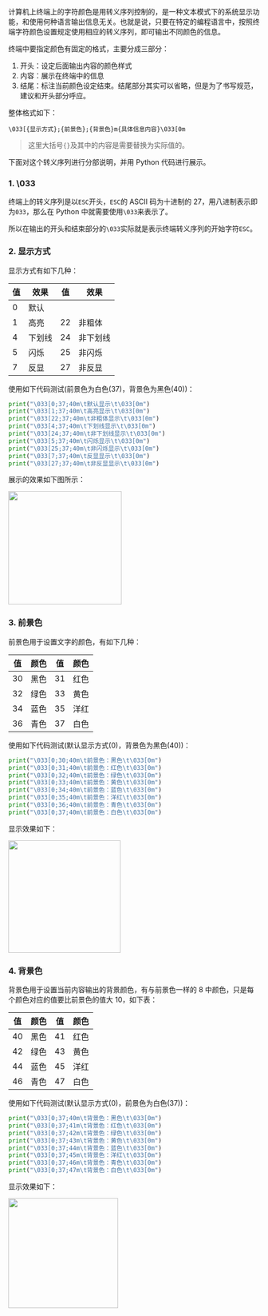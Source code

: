 计算机上终端上的字符颜色是用转义序列控制的，是一种文本模式下的系统显示功能，和使用何种语言输出信息无关。也就是说，只要在特定的编程语言中，按照终端字符颜色设置规定使用相应的转义序列，即可输出不同颜色的信息。

终端中要指定颜色有固定的格式，主要分成三部分：

1. 开头：设定后面输出内容的颜色样式
2. 内容：展示在终端中的信息
3. 结尾：标注当前颜色设定结束。结尾部分其实可以省略，但是为了书写规范，建议和开头部分呼应。

整体格式如下：

```
\033[{显示方式};{前景色};{背景色}m{具体信息内容}\033[0m
```

> 这里大括号`{}`及其中的内容是需要替换为实际值的。

下面对这个转义序列进行分部说明，并用 Python 代码进行展示。

### 1. \033

终端上的转义序列是以`ESC`开头，`ESC`的 ASCII 码为十进制的 27，用八进制表示即为`033`，那么在 Python 中就需要使用`\033`来表示了。

所以在输出的开头和结束部分的`\033`实际就是表示终端转义序列的开始字符`ESC`。

### 2. 显示方式

显示方式有如下几种：

 值  | 效果       | 值  | 效果       
----|------------|-----|-----------
 0  | 默认        |    |
 1  | 高亮        | 22 | 非粗体
 4  | 下划线      | 24 | 非下划线
 5  | 闪烁        | 25 | 非闪烁
 7  | 反显        | 27 | 非反显

使用如下代码测试(前景色为白色(37)，背景色为黑色(40))：

```Python
print("\033[0;37;40m\t默认显示\t\033[0m")
print("\033[1;37;40m\t高亮显示\t\033[0m")
print("\033[22;37;40m\t非粗体显示\t\033[0m")
print("\033[4;37;40m\t下划线显示\t\033[0m")
print("\033[24;37;40m\t非下划线显示\t\033[0m")
print("\033[5;37;40m\t闪烁显示\t\033[0m")
print("\033[25;37;40m\t非闪烁显示\t\033[0m")
print("\033[7;37;40m\t反显显示\t\033[0m")
print("\033[27;37;40m\t非反显显示\t\033[0m")
```

展示的效果如下图所示：

<img src="http://cnd.qiniu.lin07ux.cn/markdown/1569335150225.png" width="227"/>

### 3. 前景色

前景色用于设置文字的颜色，有如下几种：

 值  | 颜色   | 值  | 颜色
-----|-------|-----|--------
 30  | 黑色   | 31  | 红色
 32  | 绿色   | 33  | 黄色
 34  | 蓝色   | 35  | 洋红
 36  | 青色   | 37  | 白色

使用如下代码测试(默认显示方式(0)，背景色为黑色(40))：

```Python
print("\033[0;30;40m\t前景色：黑色\t\033[0m")
print("\033[0;31;40m\t前景色：红色\t\033[0m")
print("\033[0;32;40m\t前景色：绿色\t\033[0m")
print("\033[0;33;40m\t前景色：黄色\t\033[0m")
print("\033[0;34;40m\t前景色：蓝色\t\033[0m")
print("\033[0;35;40m\t前景色：洋红\t\033[0m")
print("\033[0;36;40m\t前景色：青色\t\033[0m")
print("\033[0;37;40m\t前景色：白色\t\033[0m")
```

显示效果如下：

<img src="http://cnd.qiniu.lin07ux.cn/markdown/1569335408426.png" width="225"/>

### 4. 背景色

背景色用于设置当前内容输出的背景颜色，有与前景色一样的 8 中颜色，只是每个颜色对应的值要比前景色的值大 10，如下表：

 值  | 颜色   | 值  | 颜色
-----|-------|-----|--------
 40  | 黑色   | 41  | 红色
 42  | 绿色   | 43  | 黄色
 44  | 蓝色   | 45  | 洋红
 46  | 青色   | 47  | 白色

使用如下代码测试(默认显示方式(0)，前景色为白色(37))：

```Python
print("\033[0;37;40m\t背景色：黑色\t\033[0m")
print("\033[0;37;41m\t背景色：红色\t\033[0m")
print("\033[0;37;42m\t背景色：绿色\t\033[0m")
print("\033[0;37;43m\t背景色：黄色\t\033[0m")
print("\033[0;37;44m\t背景色：蓝色\t\033[0m")
print("\033[0;37;45m\t背景色：洋红\t\033[0m")
print("\033[0;37;46m\t背景色：青色\t\033[0m")
print("\033[0;37;47m\t背景色：白色\t\033[0m")
```

显示效果如下：

<img src="http://cnd.qiniu.lin07ux.cn/markdown/1569335562015.png" width="220"/>





